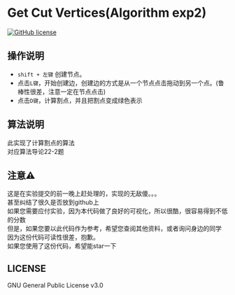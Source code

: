 Get Cut Vertices(Algorithm exp2)
===========
[![GitHub license](https://img.shields.io/github/license/aimerforreimu/AUXPI.svg)](https://github.com/aimerforreimu/AUXPI)   

## 操作说明 
* `shift + 左键` 创建节点。
* 点击`L键`，开始创建边，创建边的方式是从一个节点点击拖动到另一个点。(鲁棒性很差，注意一定在节点点击)
* 点击`D键`，计算割点，并且把割点变成绿色表示

## 算法说明
此实现了计算割点的算法  
对应算法导论22-2题

## 注意⚠
这是在实验提交的前一晚上赶处理的，实现的无敌傻。。。  
甚至纠结了很久是否放到github上  
如果您需要应付实验，因为本代码做了良好的可视化，所以很酷，很容易得到不低的分数  
但是，如果您要以此代码作为参考，希望您查阅其他资料，或者询问身边的同学  
因为这份代码可读性很差，抱歉。  
如果您使用了这份代码，希望能star一下

## LICENSE

GNU General Public License v3.0
